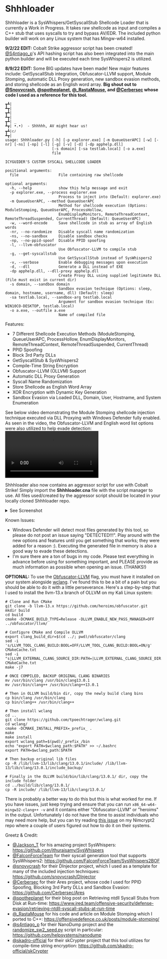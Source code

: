 # Shhhloader
Shhhloader is a SysWhispers/GetSyscallStub Shellcode Loader that is currently a Work in Progress. It takes raw shellcode as input and compiles a C++ stub that uses syscalls to try and bypass AV/EDR. The included python builder will work on any Linux system that has Mingw-w64 installed.

**9/2/22 EDIT:** Cobalt Strike aggressor script has been created! [@S4ntiago_p](https://twitter.com/s4ntiago_p)'s API hashing script has also been integrated into the main python builder and will be executed each time SysWhispers2 is utilized.

**8/9/22 EDIT:** Some BIG updates have been made! New major features include: GetSyscallStub integration, Obfuscator-LLVM support, Module Stomping, automatic DLL Proxy generation, new sandbox evasion methods, and storing shellcode as an English word array. **Big shout out to [@Snovvcrash](https://twitter.com/snovvcrash), [@spotheplanet](https://twitter.com/spotheplanet), [@_RastaMouse](https://twitter.com/_RastaMouse), and [@Cerbersec](https://twitter.com/cerbersec) whose code I used as a reference for this tool.**

```
┳┻|
┻┳|
┳┻|
┻┳|
┳┻| _
┻┳| •.•)  - Shhhhh, AV might hear us! 
┳┻|⊂ﾉ   
┻┳|
usage: Shhhloader.py [-h] [-p explorer.exe] [-m QueueUserAPC] [-w] [-nr] [-ns] [-np] [-l] [-g] [-v] [-d] [-dp apphelp.dll]
                     [-s domain] [-sa testlab.local] [-o a.exe]
                     file

ICYGUIDER'S CUSTOM SYSCALL SHELLCODE LOADER

positional arguments:
  file                  File containing raw shellcode

optional arguments:
  -h, --help            show this help message and exit
  -p explorer.exe, --process explorer.exe
                        Process to inject into (Default: explorer.exe)
  -m QueueUserAPC, --method QueueUserAPC
                        Method for shellcode execution (Options: ModuleStomping, QueueUserAPC, ProcessHollow,
                        EnumDisplayMonitors, RemoteThreadContext, RemoteThreadSuspended, CurrentThread) (Default: QueueUserAPC)
  -w, --word-encode     Save shellcode in stub as array of English words
  -nr, --no-randomize   Disable syscall name randomization
  -ns, --no-sandbox     Disable sandbox checks
  -np, --no-ppid-spoof  Disable PPID spoofing
  -l, --llvm-obfuscator
                        Use Obfuscator-LLVM to compile stub
  -g, --get-syscallstub
                        Use GetSyscallStub instead of SysWhispers2
  -v, --verbose         Enable debugging messages upon execution
  -d, --dll             Generate a DLL instead of EXE
  -dp apphelp.dll, --dll-proxy apphelp.dll
                        Create Proxy DLL using supplied legitimate DLL (File must exist in current dir)
  -s domain, --sandbox domain
                        Sandbox evasion technique (Options: sleep, domain, hostname, username, dll) (Default: sleep)
  -sa testlab.local, --sandbox-arg testlab.local
                        Argument for sandbox evasion technique (Ex: WIN10CO-DESKTOP, testlab.local)
  -o a.exe, --outfile a.exe
                        Name of compiled file
```

Features:
* 7 Different Shellcode Execution Methods (ModuleStomping, QueueUserAPC, ProcessHollow, EnumDisplayMonitors, RemoteThreadContext, RemoteThreadSuspended, CurrentThread)
* PPID Spoofing
* Block 3rd Party DLLs
* GetSyscallStub & SysWhispers2
* Compile-Time String Encryption
* Obfuscator-LLVM (OLLVM) Support 
* Automatic DLL Proxy Generation
* Syscall Name Randomization
* Store Shellcode as English Word Array
* XOR Encryption with Dynamic Key Generation
* Sandbox Evasion via Loaded DLL, Domain, User, Hostname, and System Enumeration

See below video demonstrating the Module Stomping shellcode injection technique executed via DLL Proxying with Windows Defender fully enabled. As seen in the video, the Obfuscator-LLVM and English word list options were also utilized to help evade detection: 
<video src="https://user-images.githubusercontent.com/79864975/183701072-33ca68a2-74cd-435b-9069-745062e308e6.mp4"></video>

Shhhloader also now contains an aggressor script for use with Cobalt Strike! Simply import the **Shhhloader.cna** file with the script manager to use. All files used/created by the aggressor script should be located in your locally cloned Shhhloader repo.
<details>
  <summary>See Screenshot</summary>

<img alt="Aggressor Script Screenshot" src="https://i.imgur.com/9QWrneO.png"/>
</details>

Known Issues:
* Windows Defender will detect most files generated by this tool, so please do not post an issue saying "DETECTED!!!". Play around with the new options and features until you get something that works; they were added for a reason :). Executing the generated file in memory is also a good way to evade these detections.
* I'm sure there are a ton of bugs in my code. Please test everything in advance before using for something important, and PLEASE provide as much information as possible when opening an issue. (THANKS!)

**OPTIONAL:** To use the [Obfuscator-LLVM](https://github.com/heroims/obfuscator) flag, you must have it installed on your system alongside [wclang](https://github.com/tpoechtrager/wclang). I've found this to be a bit of a pain but you should be able to do it with a little perseverance. Here's a step-by-step that I used to install the llvm-13.x branch of OLLVM on my Kali Linux system:

```
# Clone and Run CMake
git clone -b llvm-13.x https://github.com/heroims/obfuscator.git
mkdir build
cd build
cmake -DCMAKE_BUILD_TYPE=Release -DLLVM_ENABLE_NEW_PASS_MANAGER=OFF ../obfuscator/llvm/

# Configure CMake and Compile OLLVM
export clang_build_dir=$(cd ../; pwd)/obfuscator/clang
sed -i 's/LLVM_TOOL_CLANG_BUILD:BOOL=OFF/LLVM_TOOL_CLANG_BUILD:BOOL=ON/g' CMakeCache.txt
sed -i "s|LLVM_EXTERNAL_CLANG_SOURCE_DIR:PATH=|LLVM_EXTERNAL_CLANG_SOURCE_DIR:PATH=$clang_build_dir|g" CMakeCache.txt
make -j7

# ONCE COMPILED, BACKUP ORIGINAL CLANG BINARIES
mv /usr/bin/clang /usr/bin/clang13.0.1
mv /usr/bin/clang++ /usr/bin/clang++13.0.1

# Then in OLLVM build/bin dir, copy the newly build clang bins
cp bin/clang /usr/bin/clang
cp bin/clang++ /usr/bin/clang++

# Then install wclang
cd ..
git clone https://github.com/tpoechtrager/wclang.git
cd wclang/
cmake -DCMAKE_INSTALL_PREFIX=_prefix_ .
make
make install
export wclang_path=$(pwd)/_prefix_/bin
echo "export PATH=$wclang_path:$PATH" >> ~/.bashrc
export PATH=$wclang_path:$PATH

# Then backup original lib files
cp -R /lib/llvm-13/lib/clang/13.0.1/include/ /lib/llvm-13/lib/clang/13.0.1/include_backup/

# Finally in the OLLVM build/bin/lib/clang/13.0.1/ dir, copy the include folder
cd ../build/lib/clang/13.0.1/
cp -R include/ /lib/llvm-13/lib/clang/13.0.1/
```

There is probably a better way to do this but this is what worked for me. If you have issues, just keep trying and ensure that you can run `x86_64-w64-mingw32-clang++ -v` and it contains either "Obfuscator-LLVM" or "heroims" in the output. Unfortunately I do not have the time to assist individuals who may need more help, but you can try reading [this issue](https://github.com/icyguider/Nimcrypt2/issues/6) on my Nimcrypt2 repo where a couple of users figured out how to do it on their systems.

Greetz & Credit:
* [@Jackson_T](https://twitter.com/Jackson_T) for his amazing project SysWhispers: https://github.com/jthuraisamy/SysWhispers
* [@FalconForceTeam](https://twitter.com/falconforceteam) for their syscall generation tool that supports SysWhispers2: https://github.com/FalconForceTeam/SysWhispers2BOF
* [@snovvcrash](https://twitter.com/snovvcrash) for their DInjector project, which I used as a template for many of the included injection techniques: https://github.com/snovvcrash/DInjector
* [@Cerbersec](https://twitter.com/cerbersec) for their Ares project, whose code I used for PPID Spoofing, Blocking 3rd Party DLLs and Sandbox Evasion: https://github.com/Cerbersec/Ares
* [@spotheplanet](https://twitter.com/spotheplanet) for their blog post on Retrieving ntdll Syscall Stubs from Disk at Run-time: https://www.ired.team/offensive-security/defense-evasion/retrieving-ntdll-syscall-stubs-at-run-time
* [@_RastaMouse](https://twitter.com/_RastaMouse) for his code and article on Module Stomping which I ported to C++: https://offensivedefence.co.uk/posts/module-stomping/
* [@s4ntiago_p](https://twitter.com/s4ntiago_p) for their NanoDump project and the [randomize_sw2_seed.py](https://github.com/helpsystems/nanodump/blob/main/scripts/randomize_sw2_seed.py) script in particular: https://github.com/helpsystems/nanodump
* [@skadro-official](https://github.com/skadro-official) for their skCrypter project that this tool utilizes for compile-time string encryption: https://github.com/skadro-official/skCrypter
